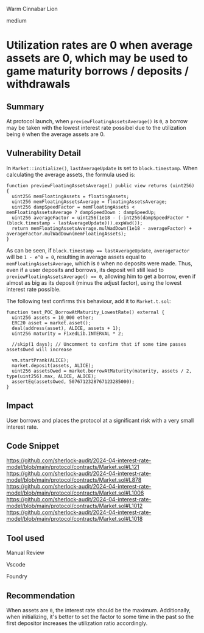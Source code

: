 Warm Cinnabar Lion

medium

# Utilization rates are 0 when average assets are 0, which may be used to game maturity borrows / deposits / withdrawals

## Summary

At protocol launch, when `previewFloatingAssetsAverage()` is `0`, a borrow may be taken with the lowest interest rate possibel due to the utilization being `0` when the average assets are 0.

## Vulnerability Detail

In `Market::initialize()`, `lastAverageUpdate` is set to `block.timestamp`. When calculating the average assets, the formula used is:
```solidity
function previewFloatingAssetsAverage() public view returns (uint256) {
  uint256 memFloatingAssets = floatingAssets;
  uint256 memFloatingAssetsAverage = floatingAssetsAverage;
  uint256 dampSpeedFactor = memFloatingAssets < memFloatingAssetsAverage ? dampSpeedDown : dampSpeedUp;
  uint256 averageFactor = uint256(1e18 - (-int256(dampSpeedFactor * (block.timestamp - lastAverageUpdate))).expWad());
  return memFloatingAssetsAverage.mulWadDown(1e18 - averageFactor) + averageFactor.mulWadDown(memFloatingAssets);
}
```
As can be seen, if `block.timestamp == lastAverageUpdate`, `averageFactor` will be `1 - e^0 = 0`, resulting in average assets equal to  `memFloatingAssetsAverage`, which is `0` when no deposits were made. Thus, even if a user deposits and borrows, its deposit will still lead to `previewFloatingAssetsAverage() == 0`, allowing him to get a borrow, even if almost as big as its deposit (minus the adjust factor), using the lowest interest rate possible.

The following test confirms this behaviour, add it to `Market.t.sol`:
```solidity
function test_POC_BorrowAtMaturity_LowestRate() external {
  uint256 assets = 10_000 ether;
  ERC20 asset = market.asset();
  deal(address(asset), ALICE, assets + 1);
  uint256 maturity = FixedLib.INTERVAL * 2;

  //skip(1 days); // Uncomment to confirm that if some time passes assetsOwed will increase

  vm.startPrank(ALICE);
  market.deposit(assets, ALICE);
  uint256 assetsOwed = market.borrowAtMaturity(maturity, assets / 2, type(uint256).max, ALICE, ALICE);
  assertEq(assetsOwed, 5076712328767123285000);
}
```

## Impact

User borrows and places the protocol at a significant risk with a very small interest rate.

## Code Snippet

https://github.com/sherlock-audit/2024-04-interest-rate-model/blob/main/protocol/contracts/Market.sol#L121
https://github.com/sherlock-audit/2024-04-interest-rate-model/blob/main/protocol/contracts/Market.sol#L878
https://github.com/sherlock-audit/2024-04-interest-rate-model/blob/main/protocol/contracts/Market.sol#L1006
https://github.com/sherlock-audit/2024-04-interest-rate-model/blob/main/protocol/contracts/Market.sol#L1012
https://github.com/sherlock-audit/2024-04-interest-rate-model/blob/main/protocol/contracts/Market.sol#L1018

## Tool used

Manual Review

Vscode

Foundry

## Recommendation

When assets are `0`, the interest rate should be the maximum.
Additionally, when initializing, it's better to set the factor to some time in the past so the first depositor increases the utilization ratio accordingly.